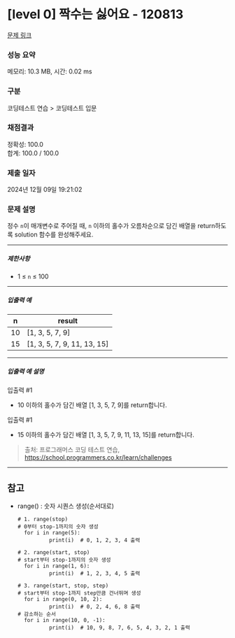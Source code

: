 # [level 0] 짝수는 싫어요 - 120813 

[문제 링크](https://school.programmers.co.kr/learn/courses/30/lessons/120813) 

### 성능 요약

메모리: 10.3 MB, 시간: 0.02 ms

### 구분

코딩테스트 연습 > 코딩테스트 입문

### 채점결과

정확성: 100.0<br/>합계: 100.0 / 100.0

### 제출 일자

2024년 12월 09일 19:21:02

### 문제 설명

<p>정수 <code>n</code>이 매개변수로 주어질 때, <code>n</code> 이하의 홀수가 오름차순으로 담긴 배열을 return하도록 solution 함수를 완성해주세요.</p>

<hr>

<h5>제한사항</h5>

<ul>
<li>1 ≤ <code>n</code> ≤ 100</li>
</ul>

<hr>

<h5>입출력 예</h5>
<table class="table">
        <thead><tr>
<th>n</th>
<th>result</th>
</tr>
</thead>
        <tbody><tr>
<td>10</td>
<td>[1, 3, 5, 7, 9]</td>
</tr>
<tr>
<td>15</td>
<td>[1, 3, 5, 7, 9, 11, 13, 15]</td>
</tr>
</tbody>
      </table>
<hr>

<h5>입출력 예 설명</h5>

<p>입출력 #1</p>

<ul>
<li>10 이하의 홀수가 담긴 배열 [1, 3, 5, 7, 9]를 return합니다.</li>
</ul>

<p>입출력 #1</p>

<ul>
<li>15 이하의 홀수가 담긴 배열 [1, 3, 5, 7, 9, 11, 13, 15]를 return합니다.</li>
</ul>


> 출처: 프로그래머스 코딩 테스트 연습, https://school.programmers.co.kr/learn/challenges

---
## 참고
- range() : 숫자 시퀀스 생성(순서대로)
  ```
  # 1. range(stop)
  # 0부터 stop-1까지의 숫자 생성
    for i in range(5):
            print(i)  # 0, 1, 2, 3, 4 출력
  
  # 2. range(start, stop)
  # start부터 stop-1까지의 숫자 생성
    for i in range(1, 6):
            print(i)  # 1, 2, 3, 4, 5 출력
  
  # 3. range(start, stop, step)
  # start부터 stop-1까지 step만큼 건너뛰며 생성
    for i in range(0, 10, 2):
            print(i)  # 0, 2, 4, 6, 8 출력
  # 감소하는 순서
    for i in range(10, 0, -1):
            print(i)  # 10, 9, 8, 7, 6, 5, 4, 3, 2, 1 출력
  ```
